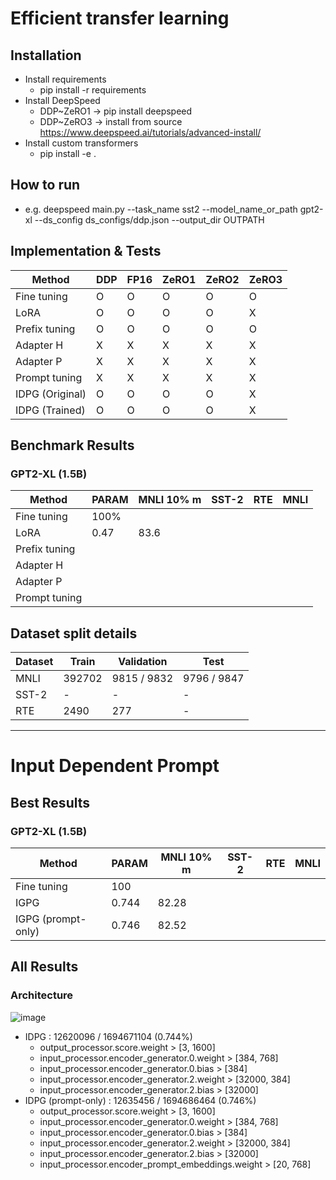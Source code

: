 # Efficient transfer learning

## Installation
* Install requirements
  * pip install -r requirements
* Install DeepSpeed
  * DDP~ZeRO1 -> pip install deepspeed
  * DDP~ZeRO3 -> install from source https://www.deepspeed.ai/tutorials/advanced-install/
* Install custom transformers
  * pip install -e .

## How to run
* e.g. deepspeed main.py --task_name sst2 --model_name_or_path gpt2-xl --ds_config ds_configs/ddp.json --output_dir OUTPATH
## Implementation & Tests

|Method         | DDP   | FP16  | ZeRO1 | ZeRO2 | ZeRO3 |
|---            |---    |---    |---    |---    |---    |
|Fine tuning    |O      |O      |O      |O      |O      |
|LoRA           |O      |O      |O      |O      |X      |
|Prefix tuning  |O      |O      |O      |O      |O      |
|Adapter H      |X      |X      |X      |X      |X      |
|Adapter P      |X      |X      |X      |X      |X      |
|Prompt tuning  |X      |X      |X      |X      |X      |
|IDPG (Original)|O      |O      |O      |O      |X      |
|IDPG (Trained) |O      |O      |O      |O      |X      |


## Benchmark Results
### GPT2-XL (1.5B)
|Method            |PARAM | MNLI 10% m | SST-2 | RTE   |MNLI   |
|---               |---   |---         |---    |---    |---    |
|Fine tuning       |100%  |            |       |       |       |
|LoRA              |0.47  |83.6        |       |       |       |
|Prefix tuning     |      |            |       |       |       |
|Adapter H         |      |            |       |       |       |
|Adapter P         |      |            |       |       |       |
|Prompt tuning     |      |            |       |       |       |


## Dataset split details
|Dataset        |Train   | Validation  | Test      |
|---            |---     |---          |---        |
|MNLI           | 392702 | 9815 / 9832 |9796 / 9847|
|SST-2          | -      |     -       |    -      |
|RTE            | 2490   |     277     |    -      |

----

# Input Dependent Prompt
## Best Results
### GPT2-XL (1.5B)
|Method            |PARAM | MNLI 10% m | SST-2 | RTE   |MNLI   |
|---               |---   |---         |---    |---    |---    |
|Fine tuning       |100   |            |       |       |       |
|IGPG              |0.744 |82.28       |       |       |       |
|IGPG (prompt-only)|0.746 |82.52       |       |       |       |

## All Results

### Architecture
![image](https://user-images.githubusercontent.com/29649894/146304303-9a773178-470b-4a96-8026-e832d51bcb48.png)

- IDPG : 12620096 / 1694671104 (0.744%)
  - output_processor.score.weight > [3, 1600]
  - input_processor.encoder_generator.0.weight > [384, 768]
  - input_processor.encoder_generator.0.bias > [384]
  - input_processor.encoder_generator.2.weight > [32000, 384]
  - input_processor.encoder_generator.2.bias > [32000]
- IDPG (prompt-only) : 12635456 / 1694686464 (0.746%)
  - output_processor.score.weight > [3, 1600]
  - input_processor.encoder_generator.0.weight > [384, 768]
  - input_processor.encoder_generator.0.bias > [384]
  - input_processor.encoder_generator.2.weight > [32000, 384]
  - input_processor.encoder_generator.2.bias > [32000]
  - input_processor.encoder_prompt_embeddings.weight > [20, 768]
